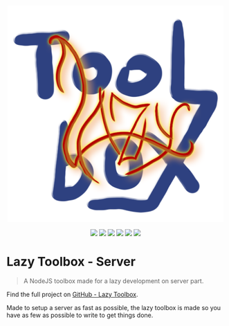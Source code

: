 <p align="center">
    <img src="/doc/img/logo.png" alt="logo" height="500" width="500">
</p>

<p align="center">
    <img  src="https://img.shields.io/badge/license-MIT-green">
    <img  src="https://img.shields.io/badge/typescript-v4.8.4-orange">
    <img  src="https://img.shields.io/badge/node-v14.21.0-yellow">
    <img  src="https://img.shields.io/badge/fastify-v4.9.2-lightblue">
    <img  src="https://img.shields.io/badge/ws-v8.10.0-blue">
    <img  src="https://img.shields.io/badge/node--html--parser-v6.1.4-red">
</p>

# Lazy Toolbox - Server

> A NodeJS toolbox made for a lazy development on server part.

Find the full project on [GitHub - Lazy Toolbox](https://github.com/FriquetLuca/lazy-toolbox).

Made to setup a server as fast as possible, the lazy toolbox is made so you have as few as possible to write to get things done.
